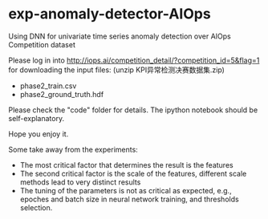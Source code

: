 # exp-anomaly-detector-AIOps
Using DNN for univariate time series anomaly detection over AIOps Competition dataset


Please log in into http://iops.ai/competition_detail/?competition_id=5&flag=1 for downloading the input files:
(unzip KPI异常检测决赛数据集.zip)
* phase2_train.csv
* phase2_ground_truth.hdf

Please check the "code" folder for details. The ipython notebook should be self-explanatory.

Hope you enjoy it.

Some take away from the experiments:
* The most critical factor that determines the result is the features
* The second critical factor is the scale of the features, different scale methods lead to very distinct results
* The tuning of the parameters is not as critical as expected, e.g., epoches and batch size in neural network training, and thresholds selection.
